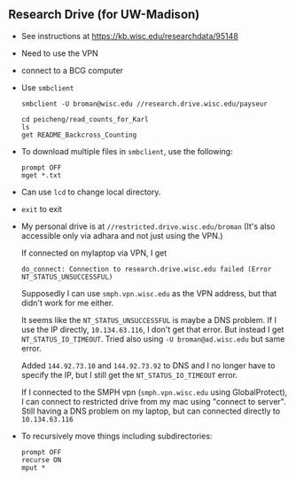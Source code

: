 ## Research Drive (for UW-Madison)

- See instructions at https://kb.wisc.edu/researchdata/95148

- Need to use the VPN

- connect to a BCG computer

- Use `smbclient`

  ```
  smbclient -U broman@wisc.edu //research.drive.wisc.edu/payseur

  cd peicheng/read_counts_for_Karl
  ls
  get README_Backcross_Counting
  ```

- To download multiple files in `smbclient`, use the following:

  ```
  prompt OFF
  mget *.txt
  ```

- Can use `lcd` to change local directory.

- `exit` to exit

- My personal drive is at `//restricted.drive.wisc.edu/broman`
  (It's also accessible only via adhara and not just using the VPN.)

  If connected on mylaptop via VPN, I get

  ```
  do_connect: Connection to research.drive.wisc.edu failed (Error NT_STATUS_UNSUCCESSFUL)
  ```

  Supposedly I can use `smph.vpn.wisc.edu` as the VPN address, but
  that didn't work for me either.

  It seems like the `NT_STATUS_UNSUCCESSFUL` is maybe a DNS problem.
  If I use the IP directly, `10.134.63.116`, I don't get that error.
  But instead I get `NT_STATUS_IO_TIMEOUT`. Tried also using `-U
  broman@ad.wisc.edu` but same error.

  Added `144.92.73.10` and `144.92.73.92` to DNS and I no longer have
  to specify the IP, but I still get the `NT_STATUS_IO_TIMEOUT` error.

  If I connected to the SMPH vpn (`smph.vpn.wisc.edu` using
  GlobalProtect), I can connect to restricted drive from my mac using
  "connect to server". Still having a DNS problem on my laptop, but
  can connected directly to `10.134.63.116`


- To recursively move things including subdirectories:

  ```
  prompt OFF
  recurse ON
  mput *
  ```
